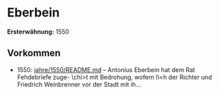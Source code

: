 # Eberbein

**Ersterwähnung:** 1550

## Vorkommen
- 1550: [jahre/1550/README.md](../jahre/1550/README.md) – Antonius Eberbein hat dem Rat Fehdebriefe zuge-
\chi>t mit Bedrohung, wofern ſi<h der Richter und Friedrich
Weinbrenner vor der Stadt mit ih...
